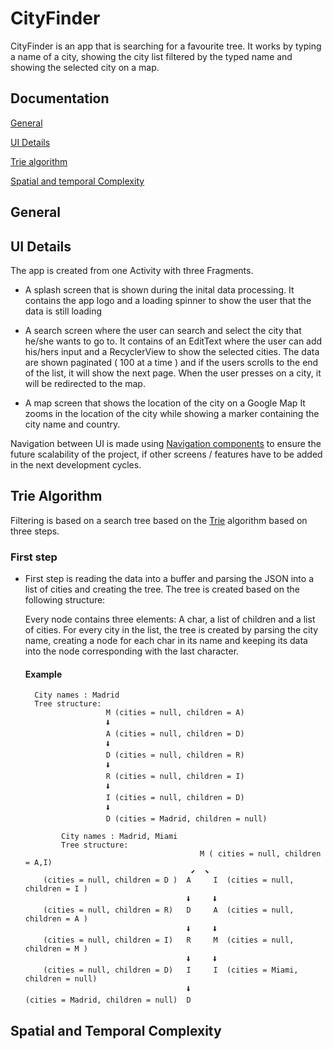 # CityFinder

CityFinder is an app that is searching for a favourite tree. It works by typing a name of a city, showing the city list filtered by the typed name
and showing the selected city on a map.

## Documentation

[General](#general)

[UI Details](#ui-details)

[Trie algorithm](#trie-algorithm)

[Spatial and temporal Complexity](#complexity)


## General

## UI Details

The app is created from one Activity with three Fragments. 
  - A splash screen that is shown during the inital data processing.
        It contains the app logo and a loading spinner to show the user that the data is still loading
        
  - A search screen where the user can search and select the city that he/she wants to go to.
        It contains of an EditText where the user can add his/hers input and a RecyclerView to show the selected cities.
        The data are shown paginated ( 100 at a time ) and if the users scrolls to the end of the list, it will show the next page.
        When the user presses on a city, it will be redirected to the map.
        
  - A map screen that shows the location of the city on a Google Map
        It zooms in the location of the city while showing a marker containing the city name and country.
        
  
Navigation between UI is made using [Navigation components](https://developer.android.com/guide/navigation) to ensure the future
  scalability of the project, if other screens / features have to be added in the next development cycles. 
 

## Trie Algorithm

Filtering is based on a search tree based on the [Trie](https://en.wikipedia.org/wiki/Trie) algorithm based on three steps.

### First step
  - First step is reading the data into a buffer and parsing the JSON into a list of cities and creating the tree. 
    The tree is created based on the following structure:
    
      Every node contains three elements: A char, a list of children and a list of cities. For every city in the list, the tree is created by parsing the city name, creating a node for each char in its name and keeping its data into the node corresponding with the last character.
      
       #### Example 
          City names : Madrid
          Tree structure: 
                          M (cities = null, children = A)
                          🠫
                          A (cities = null, children = D)
                          🠫
                          D (cities = null, children = R)
                          🠫
                          R (cities = null, children = I)
                          🠫
                          I (cities = null, children = D)
                          🠫
                          D (cities = Madrid, children = null)
                          
                City names : Madrid, Miami
                Tree structure: 
                                               M ( cities = null, children = A,I)
                                             ⬋  ⬊
            (cities = null, children = D )  A     I  (cities = null, children = I )
                                            🠫     🠫
            (cities = null, children = R)   D     A  (cities = null, children = A )
                                            🠫     🠫
            (cities = null, children = I)   R     M  (cities = null, children = M )
                                            🠫     🠫
            (cities = null, children = D)   I     I  (cities = Miami, children = null)
                                            🠫
        (cities = Madrid, children = null)  D 


      

## Spatial and Temporal Complexity 

